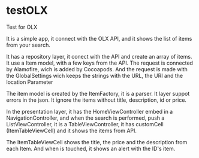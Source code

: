 # testOLX

Test for OLX

It is a simple app, it connect with the OLX API, and it shows the list of items from your search.

It has a repository layer, it conect with the API and create an array of items. It use a Item model, with a few keys from the API.
The request is connected by Alamofire, wich is added by Cocoapods. And the request is made with the GlobalSettings wich keeps the strings with the URL, the URI and the location Parameter

The item model is created by the ItemFactory, it is a parser.
It layer suppot errors in the json. It ignore the items without title, description, id or price.


In the presentation layer, it has the HomeViewController embed in a NavigationController, and when the search is performed, push a ListViewController, it is a TableViewController, it has customCell (ItemTableViewCell) and it shows the items from API.

The ItemTableViewCell shows the title, the price and the description from each Item. And when is touched, it shows an alert with the ID's item.
